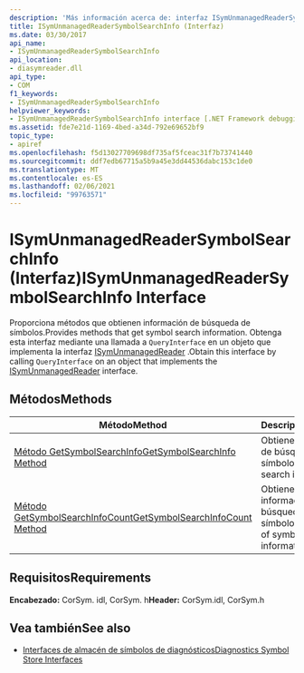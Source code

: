 ```yaml
---
description: 'Más información acerca de: interfaz ISymUnmanagedReaderSymbolSearchInfo'
title: ISymUnmanagedReaderSymbolSearchInfo (Interfaz)
ms.date: 03/30/2017
api_name:
- ISymUnmanagedReaderSymbolSearchInfo
api_location:
- diasymreader.dll
api_type:
- COM
f1_keywords:
- ISymUnmanagedReaderSymbolSearchInfo
helpviewer_keywords:
- ISymUnmanagedReaderSymbolSearchInfo interface [.NET Framework debugging]
ms.assetid: fde7e21d-1169-4bed-a34d-792e69652bf9
topic_type:
- apiref
ms.openlocfilehash: f5d13027709698df735af5fceac31f7b73741440
ms.sourcegitcommit: ddf7edb67715a5b9a45e3dd44536dabc153c1de0
ms.translationtype: MT
ms.contentlocale: es-ES
ms.lasthandoff: 02/06/2021
ms.locfileid: "99763571"
---
```

# <a name="isymunmanagedreadersymbolsearchinfo-interface"></a><span data-ttu-id="3d3b6-103">ISymUnmanagedReaderSymbolSearchInfo (Interfaz)</span><span class="sxs-lookup"><span data-stu-id="3d3b6-103">ISymUnmanagedReaderSymbolSearchInfo Interface</span></span>

<span data-ttu-id="3d3b6-104">Proporciona métodos que obtienen información de búsqueda de símbolos.</span><span class="sxs-lookup"><span data-stu-id="3d3b6-104">Provides methods that get symbol search information.</span></span> <span data-ttu-id="3d3b6-105">Obtenga esta interfaz mediante una llamada a `QueryInterface` en un objeto que implementa la interfaz [ISymUnmanagedReader](isymunmanagedreader-interface.md) .</span><span class="sxs-lookup"><span data-stu-id="3d3b6-105">Obtain this interface by calling `QueryInterface` on an object that implements the [ISymUnmanagedReader](isymunmanagedreader-interface.md) interface.</span></span>  
  
## <a name="methods"></a><span data-ttu-id="3d3b6-106">Métodos</span><span class="sxs-lookup"><span data-stu-id="3d3b6-106">Methods</span></span>  
  
|<span data-ttu-id="3d3b6-107">Método</span><span class="sxs-lookup"><span data-stu-id="3d3b6-107">Method</span></span>|<span data-ttu-id="3d3b6-108">Descripción</span><span class="sxs-lookup"><span data-stu-id="3d3b6-108">Description</span></span>|  
|------------|-----------------|  
|[<span data-ttu-id="3d3b6-109">Método GetSymbolSearchInfo</span><span class="sxs-lookup"><span data-stu-id="3d3b6-109">GetSymbolSearchInfo Method</span></span>](isymunmanagedreadersymbolsearchinfo-getsymbolsearchinfo-method.md)|<span data-ttu-id="3d3b6-110">Obtiene la información de búsqueda de símbolos.</span><span class="sxs-lookup"><span data-stu-id="3d3b6-110">Gets symbol search information.</span></span>|  
|[<span data-ttu-id="3d3b6-111">Método GetSymbolSearchInfoCount</span><span class="sxs-lookup"><span data-stu-id="3d3b6-111">GetSymbolSearchInfoCount Method</span></span>](isymunmanagedreadersymbolsearchinfo-getsymbolsearchinfocount-method.md)|<span data-ttu-id="3d3b6-112">Obtiene un recuento de información de búsqueda de símbolos.</span><span class="sxs-lookup"><span data-stu-id="3d3b6-112">Gets a count of symbol search information.</span></span>|  
  
## <a name="requirements"></a><span data-ttu-id="3d3b6-113">Requisitos</span><span class="sxs-lookup"><span data-stu-id="3d3b6-113">Requirements</span></span>  

 <span data-ttu-id="3d3b6-114">**Encabezado:** CorSym. idl, CorSym. h</span><span class="sxs-lookup"><span data-stu-id="3d3b6-114">**Header:** CorSym.idl, CorSym.h</span></span>  
  
## <a name="see-also"></a><span data-ttu-id="3d3b6-115">Vea también</span><span class="sxs-lookup"><span data-stu-id="3d3b6-115">See also</span></span>

- [<span data-ttu-id="3d3b6-116">Interfaces de almacén de símbolos de diagnósticos</span><span class="sxs-lookup"><span data-stu-id="3d3b6-116">Diagnostics Symbol Store Interfaces</span></span>](diagnostics-symbol-store-interfaces.md)
